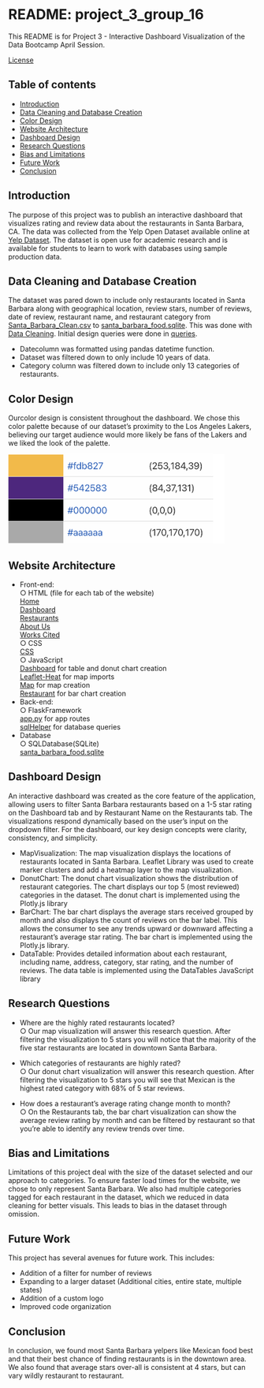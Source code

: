 # README: project_3_group_16

This README is for Project 3 - Interactive Dashboard Visualization of the Data Bootcamp April Session.

[License](https://github.com/busen1022/project_3_group_16/blob/main/LICENSE)

## Table of contents

* [Introduction](#introduction)
* [Data Cleaning and Database Creation](#data-cleaning-and-database-creation)
* [Color Design](#color-design)
* [Website Architecture](#website-architecture)
* [Dashboard Design](#dashboard-design)
* [Research Questions](#research-questions)
* [Bias and Limitations](#bias-and-limitations)
* [Future Work](#future-work)
* [Conclusion](#conclusion)


## Introduction

The purpose of this project was to publish an interactive dashboard that visualizes rating and review data about the restaurants in Santa Barbara, CA. The data was collected from the Yelp Open Dataset available online at [Yelp Dataset](https://www.yelp.com/dataset). The dataset is open use for academic research and is available for students to learn to work with databases using sample production data.

##  Data Cleaning and Database Creation

The dataset was pared down to include only restaurants located in Santa Barbara along with geographical location, review stars, number of reviews, date of review, restaurant name, and restaurant category from [Santa_Barbara_Clean.csv](https://github.com/busen1022/project_3_group_16/blob/main/Resources/Santa_Barbara_Clean.csv) to [santa_barbara_food.sqlite](https://github.com/busen1022/project_3_group_16/blob/main/Resources/santa_barbara_food.sqlite). This was done with [Data Cleaning](https://github.com/busen1022/project_3_group_16/blob/main/Data_Cleaning.ipynb). Initial design queries were done in [queries](https://github.com/busen1022/project_3_group_16/blob/main/queries.ipynb).

* Datecolumn was formatted using pandas datetime function.  
* Dataset was filtered down to only include 10 years of data.  
* Category column was filtered down to include only 13 categories of restaurants.  

## Color Design

Ourcolor design is consistent throughout the dashboard. We chose this color palette because of our dataset’s proximity to the Los Angeles Lakers, believing our target audience would more likely be fans of the Lakers and we liked the look of the palette.

![Color Palette](image.png)

## Website Architecture

* Front-end:  
   ○ HTML (file for each tab of the website)  
   [Home](https://github.com/busen1022/project_3_group_16/blob/main/app/templates/home.html)  
   [Dashboard](https://github.com/busen1022/project_3_group_16/blob/main/app/templates/dashboard.html)  
   [Restaurants](https://github.com/busen1022/project_3_group_16/blob/main/app/templates/restaurant.html)  
   [About Us](https://github.com/busen1022/project_3_group_16/blob/main/app/templates/about_us.html)  
   [Works Cited](https://github.com/busen1022/project_3_group_16/blob/main/app/templates/works_cited.html)  
   ○ CSS  
   [CSS](https://github.com/busen1022/project_3_group_16/blob/main/app/static/static.css)  
   ○ JavaScript  
   [Dashboard](https://github.com/busen1022/project_3_group_16/blob/main/app/static/js/dashboard.js) for table and donut chart creation  
   [Leaflet-Heat](https://github.com/busen1022/project_3_group_16/blob/main/app/static/js/leaflet-heat.js) for map imports  
   [Map](https://github.com/busen1022/project_3_group_16/blob/main/app/static/js/map.js) for map creation  
   [Restaurant](https://github.com/busen1022/project_3_group_16/blob/main/app/static/js/restaurant.js) for bar chart creation  
* Back-end:  
   ○ FlaskFramework  
   [app.py](https://github.com/busen1022/project_3_group_16/blob/main/app/app.py) for app routes  
   [sqlHelper](https://github.com/busen1022/project_3_group_16/blob/main/app/sqlHelper.py) for database queries  
* Database  
   ○ SQLDatabase(SQLite)  
   [santa_barbara_food.sqlite](https://github.com/busen1022/project_3_group_16/blob/main/app/santa_barbara_food.sqlite)  

##  Dashboard Design

 An interactive dashboard was created as the core feature of the application, allowing users to filter Santa Barbara restaurants based on a 1-5 star rating on the Dashboard tab and by Restaurant Name on the Restaurants tab. The visualizations respond dynamically based on the user’s input on the dropdown filter. For the dashboard, our key design concepts were clarity, consistency, and simplicity.

* MapVisualization: The map visualization displays the locations of restaurants located in Santa Barbara. Leaflet Library was used to create marker clusters and add a heatmap layer to the map visualization.  
* DonutChart: The donut chart visualization shows the distribution of restaurant categories. The chart displays our top 5 (most reviewed) categories in the dataset. The donut chart is implemented using the 
   Plotly.js library  
* BarChart: The bar chart displays the average stars received grouped by month and also displays the count of reviews on the bar label. This allows the consumer to see any trends upward or downward affecting a      
   restaurant’s average star rating. The bar chart is implemented using the Plotly.js library.  
* DataTable: Provides detailed information about each restaurant, including name, address, category, star rating, and the number of reviews. The data table is implemented using the DataTables JavaScript library  

## Research Questions

* Where are the highly rated restaurants located?  
   ○ Our map visualization will answer this research question. After filtering the visualization to 5 stars you will notice that the majority of the five star restaurants are located in downtown Santa Barbara.

* Which categories of restaurants are highly rated?  
   ○ Our donut chart visualization will answer this research question. After filtering the visualization to 5 stars you will see that Mexican is the highest rated category with 68% of 5 star reviews.

* How does a restaurant’s average rating change month to month?  
   ○ On the Restaurants tab, the bar chart visualization can show the average review rating by month and can be filtered by restaurant so that you’re able to identify any review trends over time.

## Bias and Limitations

Limitations of this project deal with the size of the dataset selected and our approach to categories. To ensure faster load times for the website, we chose to only represent Santa Barbara. We also had multiple categories tagged for each restaurant in the dataset, which we reduced in data cleaning for better visuals. This leads to bias in the dataset through omission.

## Future Work

This project has several avenues for future work. This includes:  
* Addition of a filter for number of reviews  
* Expanding to a larger dataset (Additional cities, entire state, multiple states)  
* Addition of a custom logo  
* Improved code organization  

## Conclusion

In conclusion, we found most Santa Barbara yelpers like Mexican food best and that their best chance of finding restaurants is in the downtown area. We also found that average stars over-all is consistent at 4 stars, but can vary wildly restaurant to restaurant.